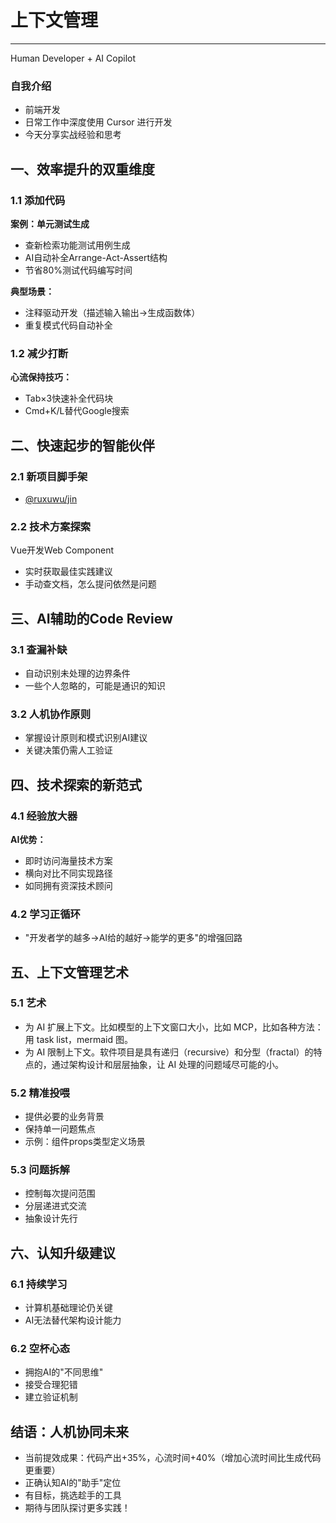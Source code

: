 # 上下文管理
---
Human Developer + AI Copilot

### 自我介绍

- 前端开发
- 日常工作中深度使用 Cursor 进行开发
- 今天分享实战经验和思考

## 一、效率提升的双重维度

### 1.1 添加代码

**案例：单元测试生成**
- 查新检索功能测试用例生成
- AI自动补全Arrange-Act-Assert结构
- 节省80%测试代码编写时间

**典型场景：**
- 注释驱动开发（描述输入输出→生成函数体）
- 重复模式代码自动补全

### 1.2 减少打断

**心流保持技巧：**
- Tab×3快速补全代码块
- Cmd+K/L替代Google搜索

## 二、快速起步的智能伙伴

### 2.1 新项目脚手架

- [@ruxuwu/jin](https://github.com/fiftyk/ruxuwu-jin)

### 2.2 技术方案探索

Vue开发Web Component

- 实时获取最佳实践建议
- 手动查文档，怎么提问依然是问题

## 三、AI辅助的Code Review

### 3.1 查漏补缺

- 自动识别未处理的边界条件
- 一些个人忽略的，可能是通识的知识

### 3.2 人机协作原则

- 掌握设计原则和模式识别AI建议
- 关键决策仍需人工验证

## 四、技术探索的新范式

### 4.1 经验放大器

**AI优势：**
- 即时访问海量技术方案
- 横向对比不同实现路径
- 如同拥有资深技术顾问

### 4.2 学习正循环

- "开发者学的越多→AI给的越好→能学的更多"的增强回路

## 五、上下文管理艺术

### 5.1 艺术

- 为 AI 扩展上下文。比如模型的上下文窗口大小，比如 MCP，比如各种方法：用 task list，mermaid 图。
- 为 AI 限制上下文。软件项目是具有递归（recursive）和分型（fractal）的特点的，通过架构设计和层层抽象，让 AI 处理的问题域尽可能的小。

### 5.2 精准投喂

- 提供必要的业务背景
- 保持单一问题焦点
- 示例：组件props类型定义场景

### 5.3 问题拆解

- 控制每次提问范围
- 分层递进式交流
- 抽象设计先行

## 六、认知升级建议

### 6.1 持续学习

- 计算机基础理论仍关键
- AI无法替代架构设计能力

### 6.2 空杯心态

- 拥抱AI的"不同思维"
- 接受合理犯错
- 建立验证机制

## 结语：人机协同未来

- 当前提效成果：代码产出+35%，心流时间+40%（增加心流时间比生成代码更重要）
- 正确认知AI的"助手"定位
- 有目标，挑选趁手的工具
- 期待与团队探讨更多实践！